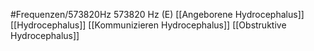 #Frequenzen/573820Hz
573820 Hz (E)
[[Angeborene Hydrocephalus]]
[[Hydrocephalus]]
[[Kommunizieren Hydrocephalus]]
[[Obstruktive Hydrocephalus]]